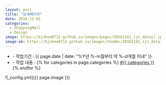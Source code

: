 ```yaml
---
layout: post
title: "상세페이지"
date: 2016-11-01
categories:
  - ShoppingMall
  - Design
image: https://kjuhee0712.github.io/images/pages/20161101_ijn_detail.jpg
image-sm: https://kjuhee0712.github.io/images/thumbs/20161101_ijn_detail.jpg
---
```


<ul class="inform">
	<li class="preview__date" itemprop="datePublished" datetime="{{ page.date | date_to_xmlschema }}">- 작업기간 : {{ page.date | date: "%Y년 %-m월부터 약 %-d개월 이내" }}</li>
	<li class="preview__catetory" itemprop="catetory">- 작업 내용 :
		{% for categories in page.categories %}
           <a href="/category/{{ categories }}/">#{{ categories }}</a>     
      	{% endfor %}</li>
</ul>

![_config.yml]({{ page.image }})


